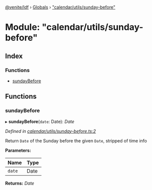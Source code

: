 [@venite/ldf](../README.md) › [Globals](../globals.md) › ["calendar/utils/sunday-before"](_calendar_utils_sunday_before_.md)

# Module: "calendar/utils/sunday-before"

## Index

### Functions

* [sundayBefore](_calendar_utils_sunday_before_.md#sundaybefore)

## Functions

###  sundayBefore

▸ **sundayBefore**(`date`: Date): *Date*

*Defined in [calendar/utils/sunday-before.ts:2](https://github.com/gbj/venite/blob/02469d4/ldf/src/calendar/utils/sunday-before.ts#L2)*

Return `Date` of the Sunday before the given `Date`, stripped of time info

**Parameters:**

Name | Type |
------ | ------ |
`date` | Date |

**Returns:** *Date*
